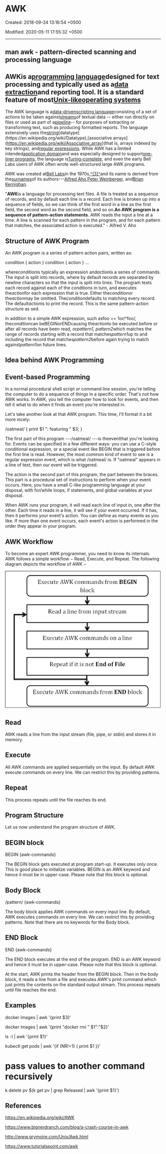 # AWK

Created: 2018-09-24 13:16:54 +0500

Modified: 2020-05-11 17:55:32 +0500

---

## man awk - pattern-directed scanning and processing language

## AWKis a[programming language](https://en.wikipedia.org/wiki/Programming_language)designed for text processing and typically used as a[data extraction](https://en.wikipedia.org/wiki/Data_extraction)and reporting tool. It is a standard feature of most[Unix-like](https://en.wikipedia.org/wiki/Unix-like)[operating systems](https://en.wikipedia.org/wiki/Operating_system)

The AWK language is a[data-driven](https://en.wikipedia.org/wiki/Data-driven_programming)[scripting language](https://en.wikipedia.org/wiki/Scripting_language)consisting of a set of actions to be taken against[streams](https://en.wikipedia.org/wiki/Stream_(computing))of textual data -- either run directly on files or used as part of a[pipeline](https://en.wikipedia.org/wiki/Pipeline_(Unix))-- for purposes of extracting or transforming text, such as producing formatted reports. The language extensively uses the[string](https://en.wikipedia.org/wiki/String_(computer_science))[datatype](https://en.wikipedia.org/wiki/Datatype),[associative arrays](https://en.wikipedia.org/wiki/Associative_array)(that is, arrays indexed by key strings), and[regular expressions](https://en.wikipedia.org/wiki/Regular_expression). While AWK has a limited intended[application domain](https://en.wikipedia.org/wiki/Application_domain)and was especially designed to support[one-liner programs](https://en.wikipedia.org/wiki/One-liner_program), the language is[Turing-complete](https://en.wikipedia.org/wiki/Turing-complete), and even the early Bell Labs users of AWK often wrote well-structured large AWK programs.

AWK was created at[Bell Labs](https://en.wikipedia.org/wiki/Bell_Labs)in the 1970s,[^[3]^](https://en.wikipedia.org/wiki/AWK#cite_note-3)and its name is derived from the[surnames](https://en.wikipedia.org/wiki/Surname)of its authors---[Alfred Aho](https://en.wikipedia.org/wiki/Alfred_Aho),[Peter Weinberger](https://en.wikipedia.org/wiki/Peter_J._Weinberger), and[Brian Kernighan](https://en.wikipedia.org/wiki/Brian_Kernighan).

"**AWK**is a language for processing text files. A file is treated as a sequence of records, and by default each line is a record. Each line is broken up into a sequence of fields, so we can think of the first word in a line as the first field, the second word as the second field, and so on.**An AWK program is a sequence of pattern-action statements**. AWK reads the input a line at a time. A line is scanned for each pattern in the program, and for each pattern that matches, the associated action is executed." - Alfred V. Aho

## Structure of AWK Program

An AWK program is a series of pattern action pairs, written as:

condition { action }
condition { action }
...

where*condition*is typically an expression and*action*is a series of commands. The input is split into records, where by default records are separated by newline characters so that the input is split into lines. The program tests each record against each of the conditions in turn, and executes the*action*for each expression that is true. Either the*condition*or the*action*may be omitted. The*condition*defaults to matching every record. The default*action*is to print the record. This is the same pattern-action structure as sed.

In addition to a simple AWK expression, such asfoo == 1or/^foo/, the*condition*can beBEGINorENDcausing the*action*to be executed before or after all records have been read, or*pattern1, pattern2*which matches the range of records starting with a record that matches*pattern1*up to and including the record that matches*pattern2*before again trying to match against*pattern1*on future lines.

## Idea behind AWK Programming

## Event-based Programming

In a normal procedural shell script or command line session, you're telling the computer to do a sequence of things in a specific order. That's not how AWK works. In AWK, you tell the computer how to look for events, and then tell it what to do when it finds an event you're interested in.

Let's take another look at that AWK program. This time, I'll format it a bit more nicely:

/oatmeal/ {
print $1 ": featuring " $3;
}

The first part of this program ---/oatmeal/ ---is theeventthat you're looking for. Events can be specified in a few different ways: you can use a C-style conditional expression, or a special event like BEGIN that is triggered before the first line is read. However, the most common kind of event to see is a regular expression event, which is what /oatmeal/ is. If "oatmeal" appears in a line of text, then our event will be triggered.

The action is the second part of this program, the part between the braces. This part is a procedural set of instructions to perform when your event occurs. Here, you have a small C-like programming language at your disposal, with for/while loops, if statements, and global variables at your disposal.

When AWK runs your program, it will read each line of input in, one after the other. Each time it reads in a line, it will see if your event occurred. If it has, then it performs your event's action. You can define as many events as you like. If more than one event occurs, each event's action is performed in the order they appear in your program.

## AWK Workflow

To become an expert AWK programmer, you need to know its internals. AWK follows a simple workflow − Read, Execute, and Repeat. The following diagram depicts the workflow of AWK −

![AWK Workflow](../../../media/DevOps-Terminal-Bash-AWK-image1.png)

## Read

AWK reads a line from the input stream (file, pipe, or stdin) and stores it in memory.

## Execute

All AWK commands are applied sequentially on the input. By default AWK execute commands on every line. We can restrict this by providing patterns.

## Repeat

This process repeats until the file reaches its end.

## Program Structure

Let us now understand the program structure of AWK.

## BEGIN block

BEGIN {awk-commands}

The BEGIN block gets executed at program start-up. It executes only once. This is good place to initialize variables. BEGIN is an AWK keyword and hence it must be in upper-case. Please note that this block is optional.

## Body Block

/pattern/ {awk-commands}

The body block applies AWK commands on every input line. By default, AWK executes commands on every line. We can restrict this by providing patterns. Note that there are no keywords for the Body block.

## END Block

END {awk-commands}

The END block executes at the end of the program. END is an AWK keyword and hence it must be in upper-case. Please note that this block is optional.

At the start, AWK prints the header from the BEGIN block. Then in the body block, it reads a line from a file and executes AWK's print command which just prints the contents on the standard output stream. This process repeats until file reaches the end.

## Examples

docker images | awk '{print $3}'

docker images | awk '{print "docker rmi " $1":"$2}'

ls -l | awk '{print $1}'

kubectl get pods | awk '{if (NR!=1) { print $1 }}'

# pass values to another command recursively

k delete pv $(k get pv | grep Released | awk '{print $1}')

## References

<https://en.wikipedia.org/wiki/AWK>

<https://www.bignerdranch.com/blog/a-crash-course-in-awk>

<http://www.grymoire.com/Unix/Awk.html>

<https://www.tutorialspoint.com/awk>
